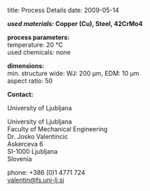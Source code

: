 title: Process Details
date: 2009-05-14 

__*used materials:* Copper (Cu), Steel, 42CrMo4__

__process parameters:__  	
temperature:	20 °C   
used chemicals:	none
	
__dimensions:__   	
min. structure wide:	WJ: 200 µm, EDM: 10 µm  
aspect ratio:	50
<!--break-->
__Contact:__

University of Ljubljana

University of Ljubljana  
Faculty of Mechanical Engineering  
Dr. Josko Valentincic  
Askerceva 6  
SI-1000 Ljubljana  
Slovenia  

phone: +386 (0)1 4771 724  
valentin@fs.uni-lj.si